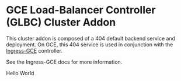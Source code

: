 # GCE Load-Balancer Controller (GLBC) Cluster Addon

This cluster addon is composed of a 404 default backend service and deployment.
On GCE, this 404 service is used in conjunction with the
[Ingress-GCE](https://github.com/kubernetes/ingress-gce) controller.

See the Ingress-GCE docs for more information.


Hello World
